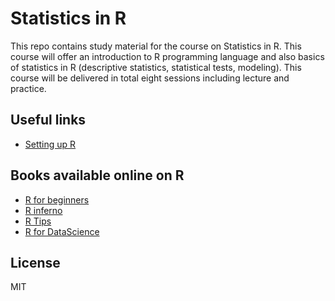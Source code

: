 # Statistics in R


This repo contains study material for the course on Statistics in R. This course will offer an introduction to R programming language and also basics of statistics in R (descriptive statistics, statistical tests, modeling). This course will be delivered in total eight sessions including lecture and practice.

## Useful links
* [Setting up R](https://www.datacamp.com/community/tutorials/installing-R-windows-mac-ubuntu)

## Books available online on R
* [R for beginners](https://cran.r-project.org/doc/contrib/Paradis-rdebuts_en.pdf)
* [R inferno](http://www.burns-stat.com/pages/Tutor/R_inferno.pdf)
* [R Tips](https://pj.freefaculty.org/R/Rtips.pdf)
* [R for DataScience](https://r4ds.had.co.nz/index.html)



License
----

MIT
